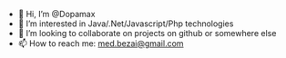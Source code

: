 - 👋 Hi, I’m @Dopamax
- 👀 I’m interested in Java/.Net/Javascript/Php technologies
- 💞️ I’m looking to collaborate on projects on github or somewhere else
- 📫 How to reach me: med.bezai@gmail.com

<!---
Dopamax/Dopamax is a ✨ special ✨ repository because its `README.md` (this file) appears on your GitHub profile.
You can click the Preview link to take a look at your changes.
--->
